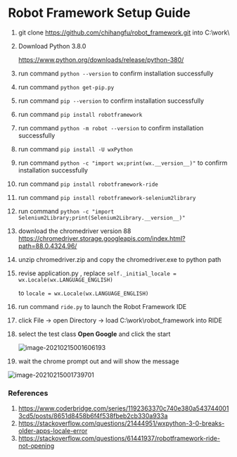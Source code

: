 # Robot Framework Setup Guide

1. git clone https://github.com/chihangfu/robot_framework.git into C:\work\

2. Download Python 3.8.0

   https://www.python.org/downloads/release/python-380/

2. run command `python --version`  to confirm installation successfully

3. run command `python get-pip.py` 

4. run command `pip --version` to confirm installation successfully

5. run command `pip install robotframework`

6. run command `python -m robot --version` to confirm installation successfully

7. run command `pip install -U wxPython`

8. run command  `python -c "import wx;print(wx.__version__)"` to confirm installation successfully

9. run command `pip install robotframework-ride`

10. run command `pip install robotframework-selenium2library`

11. run command   `python -c "import Selenium2Library;print(Selenium2Library.__version__)"`

12. download the chromedriver version 88 
    https://chromedriver.storage.googleapis.com/index.html?path=88.0.4324.96/

13. unzip chromedriver.zip and copy the chromedriver.exe to python path

14. revise application.py , replace `self._initial_locale = wx.Locale(wx.LANGUAGE_ENGLISH)`

    to `locale = wx.Locale(wx.LANGUAGE_ENGLISH)`

15. run command `ride.py` to launch the Robot Framework IDE

16. click File -> open Directory -> load C:\work\robot_framework into RIDE

17. select the test class **Open Google** and click the start

    ![image-20210215001606193](C:\Users\user\AppData\Roaming\Typora\typora-user-images\image-20210215001606193.png)

19. wait the chrome prompt out and will show the message

![image-20210215001739701](C:\Users\user\AppData\Roaming\Typora\typora-user-images\image-20210215001739701.png)





### References

1. https://www.coderbridge.com/series/1192363370c740e380a5437440013cd5/posts/8651d8458b6f4f538fbeb2cb330a933a
2. https://stackoverflow.com/questions/21444951/wxpython-3-0-breaks-older-apps-locale-error
3. https://stackoverflow.com/questions/61441937/robotframework-ride-not-opening